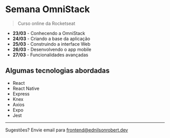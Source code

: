 # Semana OmniStack

> Curso online da Rocketseat

- **23/03** - Conhecendo a OmniStack
- **24/03** - Criando a base da aplicação
- **25/03** - Construindo a interface Web
- **26/03** - Desenvolvendo o app mobile
- **27/03** - Funcionalidades avançadas

## Algumas tecnologias abordadas

- React
- React Native
- Express
- Knex
- Axios
- Expo
- Jest

---

Sugestões? Envie email para <frontend@ednilsonrobert.dev>
